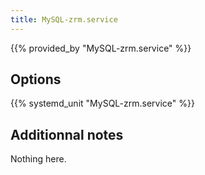 ```yaml
---
title: MySQL-zrm.service
---
```


{{% provided_by "MySQL-zrm.service" %}}

## Options

{{% systemd_unit "MySQL-zrm.service" %}}

## Additionnal notes

Nothing here.